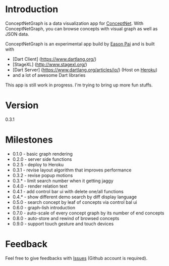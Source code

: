 Introduction
=========
ConceptNetGraph is a data visualization app for [ConceptNet](http://conceptnet5.media.mit.edu/). With ConceptNetGraph, you can browse concepts with visual graph as well as JSON data.

ConceptNetGraph is an experimental app build by [Eason Pai](https://github.com/EasonPai) and is built with
  * [Dart Client] (https://www.dartlang.org/)
  * [StageXL] (http://www.stagexl.org/)
  * [Dart Server] (https://www.dartlang.org/articles/io/) (Host on [Heroku](https://www.heroku.com/))
  * and a lot of awesome Dart libraries

This app is still work in progress. I'm trying to bring up more fun stuffs.


Version
=========

0.3.1


Milestones
=========

  - 0.1.0 - basic graph rendering
  - 0.2.0 - server side functions
  - 0.2.5 - deploy to Heroku  
  - 0.3.1 - revise layout algorithm that improves performance
  - 0.3.2 - revise popup motions
  - 0.3.* - limit search number when it getting jaggy 
  - 0.4.0 - render relation text
  - 0.4.1 - add control bar ui with delete one/all functions
  - 0.4.* - show different demo search by diff display language
  - 0.5.0 - search concept by leaf of concepts via control bal ui
  - 0.6.0 - graph-lish introduction
  - 0.7.0 - auto-scale of every concept graph by its number of end concepts
  - 0.8.0 - auto-store and rewind of browsed concepts
  - 0.9.0 - support touch gesture and touch devices
  
Feedback
=========
Feel free to give feedbacks with [Issues](https://github.com/EasonPai/ConceptNetGraph/issues) (Github account is required).
